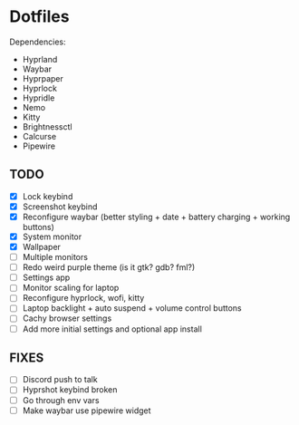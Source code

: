 # Dotfiles

Dependencies:
- Hyprland
- Waybar
- Hyprpaper
- Hyprlock
- Hypridle
- Nemo
- Kitty
- Brightnessctl
- Calcurse
- Pipewire

## TODO
- [x] Lock keybind
- [x] Screenshot keybind
- [x] Reconfigure waybar (better styling + date + battery charging + working buttons)
- [x] System monitor
- [x] Wallpaper
- [ ] Multiple monitors
- [ ] Redo weird purple theme (is it gtk? gdb? fml?)
- [ ] Settings app
- [ ] Monitor scaling for laptop
- [ ] Reconfigure hyprlock, wofi, kitty
- [ ] Laptop backlight + auto suspend + volume control buttons
- [ ] Cachy browser settings
- [ ] Add more initial settings and optional app install

## FIXES
- [ ] Discord push to talk
- [ ] Hyprshot keybind broken
- [ ] Go through env vars
- [ ] Make waybar use pipewire widget
